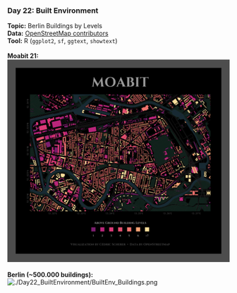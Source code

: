 ### Day 22: Built Environment
**Topic:** Berlin Buildings by Levels
<br>
**Data:** [OpenStreetMap contributors](https://www.openstreetmap.org/)
<br>
**Tool:** R (`ggplot2`, `sf`, `ggtext`, `showtext`)
<br><br>
**Moabit 21:**
<br>
![./Day22_BuiltEnvironment/BuiltEnv_BuildingsMoabit.png](https://raw.githubusercontent.com/Z3tt/30DayMapChallenge/master/Day22_BuiltEnvironment/BuiltEnv_BuildingsMoabit.png)
<br><br>
**Berlin (~500.000 buildings):**
<br>
![./Day22_BuiltEnvironment/BuiltEnv_Buildings.png](https://raw.githubusercontent.com/Z3tt/30DayMapChallenge/master/Day22_BuiltEnvironment/BuiltEnv_Buildings.png)
